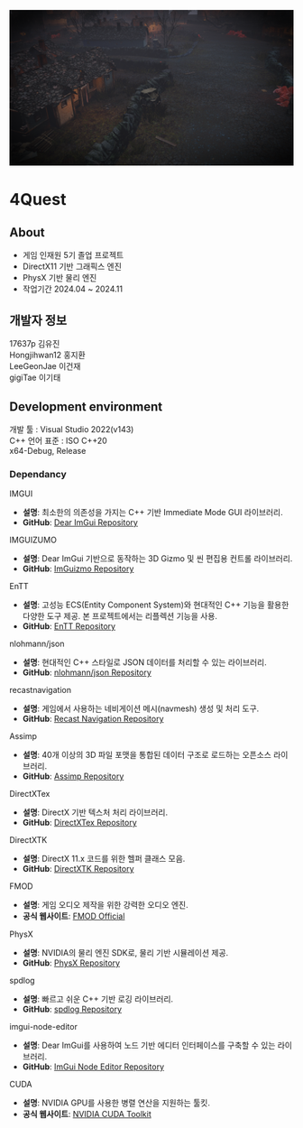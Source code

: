 ![Image.png](https://github.com/17637p/FourQuest/blob/main/image.png)

# 4Quest

## About
+ 게임 인재원 5기 졸업 프로젝트 
+ DirectX11 기반 그래픽스 엔진
+ PhysX 기반 물리 엔진
+ 작업기간 2024.04 ~ 2024.11  

## 개발자 정보 
17637p 김유진  
Hongjihwan12 홍지환  
LeeGeonJae 이건재  
gigiTae 이기태

## Development environment  
개발 툴 : Visual Studio 2022(v143)  
C++ 언어 표준 : ISO C++20  
x64-Debug, Release

### Dependancy 
IMGUI
- **설명**: 최소한의 의존성을 가지는 C++ 기반 Immediate Mode GUI 라이브러리.
- **GitHub**: [Dear ImGui Repository](https://github.com/ocornut/imgui)

IMGUIZUMO
- **설명**: Dear ImGui 기반으로 동작하는 3D Gizmo 및 씬 편집용 컨트롤 라이브러리.
- **GitHub**: [ImGuizmo Repository](https://github.com/CedricGuillemet/ImGuizmo)

EnTT
- **설명**: 고성능 ECS(Entity Component System)와 현대적인 C++ 기능을 활용한 다양한 도구 제공. 본 프로젝트에서는 리플렉션 기능을 사용.
- **GitHub**: [EnTT Repository](https://github.com/skypjack/entt)

nlohmann/json
- **설명**: 현대적인 C++ 스타일로 JSON 데이터를 처리할 수 있는 라이브러리.
- **GitHub**: [nlohmann/json Repository](https://github.com/nlohmann/json)

recastnavigation
- **설명**: 게임에서 사용하는 네비게이션 메시(navmesh) 생성 및 처리 도구.
- **GitHub**: [Recast Navigation Repository](https://github.com/recastnavigation/recastnavigation)

Assimp
- **설명**: 40개 이상의 3D 파일 포맷을 통합된 데이터 구조로 로드하는 오픈소스 라이브러리.
- **GitHub**: [Assimp Repository](https://github.com/assimp/assimp)

DirectXTex
- **설명**: DirectX 기반 텍스처 처리 라이브러리.
- **GitHub**: [DirectXTex Repository](https://github.com/microsoft/DirectXTex)

DirectXTK
- **설명**: DirectX 11.x 코드를 위한 헬퍼 클래스 모음.
- **GitHub**: [DirectXTK Repository](https://github.com/microsoft/DirectXTK)

FMOD
- **설명**: 게임 오디오 제작을 위한 강력한 오디오 엔진.
- **공식 웹사이트**: [FMOD Official](https://www.fmod.com/)

 PhysX
- **설명**: NVIDIA의 물리 엔진 SDK로, 물리 기반 시뮬레이션 제공.
- **GitHub**: [PhysX Repository](https://github.com/NVIDIA-Omniverse/PhysX)

spdlog
- **설명**: 빠르고 쉬운 C++ 기반 로깅 라이브러리.
- **GitHub**: [spdlog Repository](https://github.com/gabime/spdlog)

imgui-node-editor
- **설명**: Dear ImGui를 사용하여 노드 기반 에디터 인터페이스를 구축할 수 있는 라이브러리.
- **GitHub**: [ImGui Node Editor Repository](https://github.com/thedmd/imgui-node-editor)

CUDA
- **설명**: NVIDIA GPU를 사용한 병렬 연산을 지원하는 툴킷.
- **공식 웹사이트**: [NVIDIA CUDA Toolkit](https://developer.nvidia.com/cuda-downloads)



